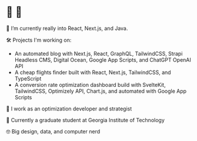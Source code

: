 # 👋 🤠

<!--
**youngbloodcyb/youngbloodcyb** is a ✨ _special_ ✨ repository because its `README.md` (this file) appears on your GitHub profile.

Here are some ideas to get you started:

- 🔭 I’m currently working on ...
- 🌱 I’m currently learning ...
- 👯 I’m looking to collaborate on ...
- 🤔 I’m looking for help with ...
- 💬 Ask me about ...
-  How to reach me: ...
- 😄 Pronouns: ...
- ⚡ Fun fact: ...
-->

🌱 I’m currently really into React, Next.js, and Java.

🛠️ Projects I'm working on:
- An automated blog with Next.js, React, GraphQL, TailwindCSS, Strapi Headless CMS, Digital Ocean, Google App Scripts, and ChatGPT OpenAI API
- A cheap flights finder built with React, Next.js, TailwindCSS, and TypeScript
- A conversion rate optimization dashboard build with SvelteKit, TailwindCSS, Optimizely API, Chart.js, and automated with Google App Scripts

🔭 I work as an optimization developer and strategist

📕 Currently a graduate student at Georgia Institute of Technology

🤓 Big design, data, and computer nerd
